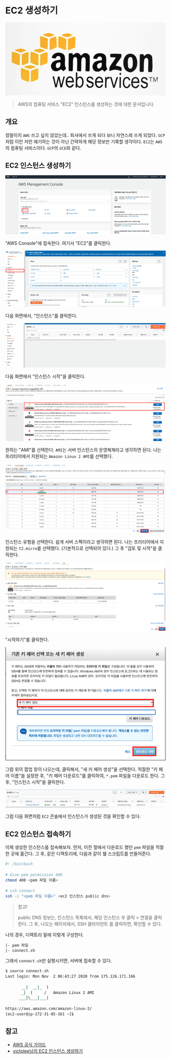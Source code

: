 # EC2 생성하기

![logo](../logo.png)

> AWS의 컴퓨팅 서비스 "EC2" 인스턴스를 생성하는 것에 대한 문서입니다.


## 개요

정말이지 `AWS` 쓰고 싶지 않았는데.. 회사에서 쓰게 되다 보니 자연스레 쓰게 되었다. `GCP`처럼 이런 저런 얘기하는 것이 아닌 간략하게 해당 정보만 기록할 생각이다. `EC2`는 `AWS`의 컴퓨팅 서비스이다. `GCP`의 `GCE`와 같다.


## EC2 인스턴스 생성하기 

![01](./01.png)

"AWS Console"에 접속한다. 여기서 "EC2"를 클릭한다.

![02](./02.png)

다음 화면에서, "인스턴스"를 클릭한다.

![03](./03.png)

다음 화면에서 "인스턴스 시작"을 클릭한다.

![04](./04.png)

원하는 "AMI"를 선택한다. `AMI`는 서버 인스턴스의 운영체제라고 생각하면 된다. 나는 프리티어에서 지원되는 `Amazon Linux 2 AMI`를 선택했다.

![05](./05.png)

인스턴스 유형을 선택한다. 쉽게 서버 스펙이라고 생각하면 된다. 나는 프리티어에서 지원되는 `t2.micro`를 선택했다. (기본적으로 선택되어 있다.) 그 후 "검토 및 시작"을 클릭한다.

![06](./06.png)

"시작하기"를 클릭한다.

![07](./07.png)

그럼 위의 팝업 창이 나오는데, 클릭해서, "새 키 페어 생성"을 선택한다. 적절한 "키 페어 이름"을 설정한 후, "키 페어 다운로드"를 클릭하여, `*.pem` 파일을 다운로드 한다. 그 후, "인스턴스 시작"을 클릭한다.

![08](./08.png)

그럼 다음 화면처럼 `EC2` 콘솔에서 인스턴스가 생성된 것을 확인할 수 있다.


## EC2 인스턴스 접속하기

이제 생성한 인스턴스를 접속해보자. 먼저, 이전 절에서 다운로드 했던 `pem` 파일을 적절한 곳에 옮긴다. 그 후, 같은 디렉토리에, 다음과 같이 쉘 스크립트를 만들어준다.

```bash
#! /bin/bash

# Give pem permission 400
chmod 400 <pem 파일 이름>

# ssh connect
ssh -i "<pem 파일 이름>" <ec2 인스턴스 public dns>
```

> 참고!
> 
> public DNS 정보는, 인스턴스 목록에서, 해당 인스턴스 우 클릭 > 연결을 클릭한다. 그 후, 나오는 페이지에서, SSH 클라이언트 를 클릭하면, 확인할 수 있다.

나의 경우, 디렉토리 밑에 이렇게 구성한다.

```
|- pem 파일
|- connect.sh
```

그래서 `connect.sh`만 실행시키면, 서버에 접속할 수 있다.

```bash
$ source connect.sh
Last login: Mon Nov  2 06:43:27 2020 from 175.126.171.166

       __|  __|_  )
       _|  (     /   Amazon Linux 2 AMI
      ___|\___|___|

https://aws.amazon.com/amazon-linux-2/
[ec2-user@ip-172-31-85-161 ~]$
```

## 참고

- [AWS 공식 가이드](https://aws.amazon.com/ko/ec2/getting-started/)
- [victolee님의 EC2 인스턴스 생성하기](https://victorydntmd.tistory.com/61)